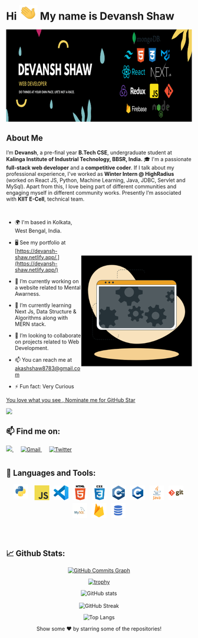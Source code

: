 # Hi <img src="https://raw.githubusercontent.com/ABSphreak/ABSphreak/master/gifs/Hi.gif" width="50px" height = "40px"> My name is Devansh Shaw

<div align="center"> 
   <img src="Banner.png" height="250px" width = "2000px">
</div>

## About Me

I’m **Devansh**, a pre-final year **B.Tech CSE**, undergraduate student at **Kalinga Institute of Industrial Technology, BBSR, India.** 🎓
I'm a passionate **full-stack web developer** and a **competitive coder**. If I talk about my professional experience, I've worked as **Winter Intern @ HighRadius** (worked on React JS, Python, Machine Learning, Java, JDBC, Servlet and MySql). Apart from this, I love being part of different communities and engaging myself in different community works. Presently I’m associated with **KIIT E-Cell**, technical team.

<br/>

<div>

<img align="right" style="margin-top: 100px" alt="Coding" width="300" height="300" src="Developer activity.gif">
 
- 🌍  I'm based in Kolkata, West Bengal, India.
   
- 🖥️  See my portfolio at [https://devansh-shaw.netlify.app/.](https://devansh-shaw.netlify.app/)

- 🔭 I’m currently working on a website related to Mental Awarness.

- 🌱 I’m currently learning Next Js, Data Structure & Algorithms along with MERN stack.
   
- 👯 I’m looking to collaborate on projects related to Web Development.

- 📫 You can reach me at akashshaw8783@gmail.com

- ⚡ Fun fact: Very Curious
   
<!--NOMINATION FOR STAR GIT LINK CODE-->
<a href="https://stars.github.com/nominate/">You love what you see , Nominate me for GitHub Star </a>

</div>

![](https://visitor-badge.laobi.icu/badge?page_id=Devansh2000Shaw.Devansh2000Shaw)

## 📫 Find me on:

<table>
  <tr>
    <a href="https://www.linkedin.com/in/devansh-shaw/">
      <img src="https://img.shields.io/badge/linkedin-%230077B5.svg?&style=for-the-badge&logo=linkedin&logoColor=white" />
    </a>&nbsp;&nbsp;&nbsp;&nbsp;
    <a href="mailto:the.akashshaw8783@gmail.com">
      <img src="https://img.shields.io/badge/Gmail-D14836?style=for-the-badge&logo=gmail&logoColor=white" alt="Gmail">
    </a>&nbsp;&nbsp;&nbsp;&nbsp;
<!--     <a href="https://www.instagram.com/anony_dev">
       <img src="https://img.shields.io/badge/instagram-%23E4405F.svg?&style=for-the-badge&logo=instagram&logoColor=white" />        
    </a> -->
    <a href="https://twitter.com/shaw_devansh"><img alt="Twitter" src="https://img.shields.io/badge/Twitter-D14836?style=for-the-badge&logo=twitter&logoColor=white"/></a>
<!--   <a href="https://fb.com/ayushsoni1010/">
    <img alt="Facebook" src="https://img.shields.io/badge/Facebook-%230077B5.svg?style=for-the-badge&logo=facebook&logoColor=white"/></a>&nbsp;&nbsp; 
  <a href="https://www.hackerrank.com/ayushsoni1010">
     <img alt="Hackerrank" src="https://img.shields.io/badge/Hackerrank-%230077B5.svg?style=for-the-badge&logo=hackerrank&logoColor=white"/>
  </a>&nbsp;&nbsp;
  <a href="https://www.codechef.com/users/ayushsoni1010">
     <img alt="Codechef" src="https://img.shields.io/badge/Codechef-D14836?style=for-the-badge&logo=codechef&logoColor=white"/>
  </a>&nbsp;&nbsp;
  <a href="https://dev.to/ayushsoni1010">
     <img alt="Dev" src="https://img.shields.io/badge/Dev-D14836?style=for-the-badge&logo=dev&logoColor=white"/>
  </a>&nbsp;&nbsp;
  <a href="https://www.hackerearth.com/ayushsoni1010">
     <img alt="Hackerearth" src="https://img.shields.io/badge/Hackerearth-%230077B5.svg?style=for-the-badge&logo=hackerearth&logoColor=white"/>
  </a>&nbsp;&nbsp; -->
     <br/>
     
</table>

## 🧰 Languages and Tools:
<!-- ![image](https://img.shields.io/badge/Visual_Studio_Code-0078D4?style=for-the-badge&logo=visual%20studio%20code&logoColor=white)
  ![image](https://img.shields.io/badge/C%2B%2B-00599C?style=for-the-badge&logo=c%2B%2B&logoColor=white)
  ![image](https://img.shields.io/badge/Python-14354C?style=for-the-badge&logo=python&logoColor=white)
   <img alt="Git" src="https://img.shields.io/badge/git%20-%23F05033.svg?&style=for-the-badge&logo=git&logoColor=white"/>
   <img alt="GitHub" src="https://img.shields.io/badge/github%20-%23121011.svg?&style=for-the-badge&logo=github&logoColor=white"/>
    <img alt="SQLite" src ="https://img.shields.io/badge/sqlite-%2307405e.svg?&style=for-the-badge&logo=sqlite&logoColor=white"/>
    Data Analysis <br/>
    <img alt="Pandas" src="https://img.shields.io/badge/pandas%20-%23150458.svg?&style=for-the-badge&logo=pandas&logoColor=white" />
  <img alt="NumPy" src="https://img.shields.io/badge/numpy%20-%23013243.svg?&style=for-the-badge&logo=numpy&logoColor=white" /> -->
<p align="center">
<img src="https://raw.githubusercontent.com/github/explore/80688e429a7d4ef2fca1e82350fe8e3517d3494d/topics/python/python.png" alt="Python" height="40" style="vertical-align:top; margin-right: 10px">
<img src="https://raw.githubusercontent.com/github/explore/80688e429a7d4ef2fca1e82350fe8e3517d3494d/topics/javascript/javascript.png" alt="Javascript" height="40" style="vertical-align:top; margin:4px">
<img src="https://raw.githubusercontent.com/github/explore/80688e429a7d4ef2fca1e82350fe8e3517d3494d/topics/visual-studio-code/visual-studio-code.png" alt="VS Code" height="40" style="vertical-align:top; margin:4px">
<img src="https://raw.githubusercontent.com/github/explore/80688e429a7d4ef2fca1e82350fe8e3517d3494d/topics/html/html.png" alt="HTML" height="40" style="vertical-align:top; margin:4px">
<img src="https://raw.githubusercontent.com/github/explore/80688e429a7d4ef2fca1e82350fe8e3517d3494d/topics/css/css.png" alt="CSS" height="40" style="vertical-align:top; margin:4px">
<img src="https://raw.githubusercontent.com/github/explore/80688e429a7d4ef2fca1e82350fe8e3517d3494d/topics/cpp/cpp.png" alt="C++" height="40" style="vertical-align:top; margin:4px">
<img src="https://raw.githubusercontent.com/github/explore/80688e429a7d4ef2fca1e82350fe8e3517d3494d/topics/c/c.png" alt="C" height="40" style="vertical-align:top; margin:4px">
<img src="https://raw.githubusercontent.com/github/explore/80688e429a7d4ef2fca1e82350fe8e3517d3494d/topics/java/java.png" alt="C" height="40" style="vertical-align:top; margin:4px">
<img src="https://raw.githubusercontent.com/github/explore/80688e429a7d4ef2fca1e82350fe8e3517d3494d/topics/git/git.png" alt="C" height="40" style="vertical-align:top; margin:4px">
<img src="https://raw.githubusercontent.com/github/explore/80688e429a7d4ef2fca1e82350fe8e3517d3494d/topics/mysql/mysql.png" alt="C" height="40" style="vertical-align:top; margin:4px">
<img src="https://raw.githubusercontent.com/github/explore/80688e429a7d4ef2fca1e82350fe8e3517d3494d/topics/firebase/firebase.png" alt="C" height="40" style="vertical-align:top; margin:4px">
<img src="https://raw.githubusercontent.com/github/explore/80688e429a7d4ef2fca1e82350fe8e3517d3494d/topics/sql/sql.png" alt="C" height="40" style="vertical-align:top; margin:4px">
</p>

<br/><br>

## 📈 Github Stats:
<div align="center">
   
<a href="http://www.github.com/Devansh2000Shaw"><img src="https://activity-graph.herokuapp.com/graph?username=Devansh2000Shaw&bg_color=000000&color=ffffff&line=f97316&point=ffffff&area_color=27272a&area=true&hide_border=true&custom_title=GitHub%20Commits%20Graph" alt="GitHub Commits Graph" /></a>
   

[![trophy](https://github-profile-trophy.vercel.app/?username=Devansh2000Shaw&theme=juicyfresh&row=1&no-bg=true&&margin-w=15)](https://github.com/ryo-ma/github-profile-trophy)
 
![GitHub stats](https://github-readme-stats.vercel.app/api?username=Devansh2000Shaw&show_icons=true&theme=great-gatsby&hide_border=true&sideNums=2EDDD5&bg_color=000000&ring=1CC6DD&border=DD2727&currStreakNum=2ACBD)
 <br/><br/>
![GitHub Streak](https://github-readme-streak-stats.herokuapp.com?user=Devansh2000Shaw&theme=great-gatsby&hide_border=true&sideNums=2EDDD5&background=000000&ring=1CC6DD&border=DD2727&currStreakNum=2ACBDD)

![Top Langs](https://github-readme-stats.vercel.app/api/top-langs/?username=Devansh2000Shaw&theme=great-gatsby&hide_border=true&sideNums=2EDDD5&background=000000&ring=1CC6DD&border=DD2727&currStreakNum=2ACBD&layout=compact)
 
</div>

<div align="center">
  <p style="font-weight: "bold";>Show some ❤️ by starring some of the repositories!</p>
</div>

